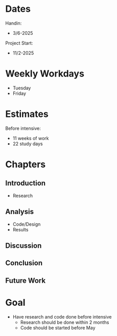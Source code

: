# Dates

Handin:
- 3/6-2025

Project Start:

- 11/2-2025

# Weekly Workdays

- Tuesday
- Friday

# Estimates

Before intensive:
- 11 weeks of work
- 22 study days

# Chapters

## Introduction
- Research
## Analysis
- Code/Design
- Results
## Discussion
## Conclusion
## Future Work

# Goal

- Have research and code done before intensive
    - Research should be done within 2 months
    - Code should be started before May

